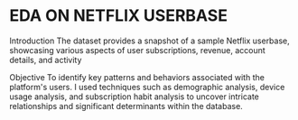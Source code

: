 # EDA ON NETFLIX USERBASE

Introduction
The dataset provides a snapshot of a sample Netflix userbase, showcasing various aspects of user subscriptions, revenue, account details, and activity

Objective
 To identify key patterns and behaviors associated with the platform's users. I used techniques such as demographic analysis, device usage analysis, and subscription habit analysis to uncover intricate relationships and significant determinants within the database.



